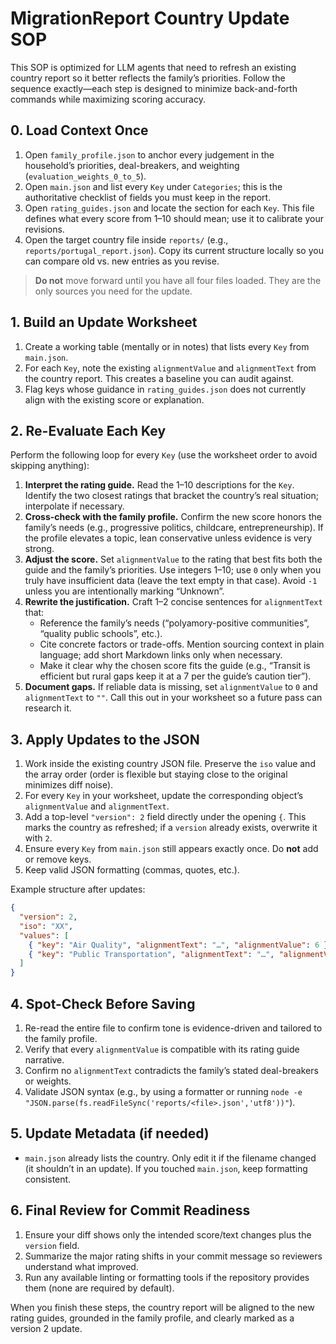 # MigrationReport Country Update SOP

This SOP is optimized for LLM agents that need to refresh an existing country report so it better reflects the family’s priorities. Follow the sequence exactly—each step is designed to minimize back-and-forth commands while maximizing scoring accuracy.

## 0. Load Context Once
1. Open `family_profile.json` to anchor every judgement in the household’s priorities, deal-breakers, and weighting (`evaluation_weights_0_to_5`).
2. Open `main.json` and list every `Key` under `Categories`; this is the authoritative checklist of fields you must keep in the report.
3. Open `rating_guides.json` and locate the section for each `Key`. This file defines what every score from 1–10 should mean; use it to calibrate your revisions.
4. Open the target country file inside `reports/` (e.g., `reports/portugal_report.json`). Copy its current structure locally so you can compare old vs. new entries as you revise.

> **Do not** move forward until you have all four files loaded. They are the only sources you need for the update.

## 1. Build an Update Worksheet
1. Create a working table (mentally or in notes) that lists every `Key` from `main.json`.
2. For each `Key`, note the existing `alignmentValue` and `alignmentText` from the country report. This creates a baseline you can audit against.
3. Flag keys whose guidance in `rating_guides.json` does not currently align with the existing score or explanation.

## 2. Re-Evaluate Each Key
Perform the following loop for every `Key` (use the worksheet order to avoid skipping anything):

1. **Interpret the rating guide.** Read the 1–10 descriptions for the `Key`. Identify the two closest ratings that bracket the country’s real situation; interpolate if necessary.
2. **Cross-check with the family profile.** Confirm the new score honors the family’s needs (e.g., progressive politics, childcare, entrepreneurship). If the profile elevates a topic, lean conservative unless evidence is very strong.
3. **Adjust the score.** Set `alignmentValue` to the rating that best fits both the guide and the family’s priorities. Use integers 1–10; use `0` only when you truly have insufficient data (leave the text empty in that case). Avoid `-1` unless you are intentionally marking “Unknown”.
4. **Rewrite the justification.** Craft 1–2 concise sentences for `alignmentText` that:
   - Reference the family’s needs (“polyamory-positive communities”, “quality public schools”, etc.).
   - Cite concrete factors or trade-offs. Mention sourcing context in plain language; add short Markdown links only when necessary.
   - Make it clear why the chosen score fits the guide (e.g., “Transit is efficient but rural gaps keep it at a 7 per the guide’s caution tier”).
5. **Document gaps.** If reliable data is missing, set `alignmentValue` to `0` and `alignmentText` to `""`. Call this out in your worksheet so a future pass can research it.

## 3. Apply Updates to the JSON
1. Work inside the existing country JSON file. Preserve the `iso` value and the array order (order is flexible but staying close to the original minimizes diff noise).
2. For every `Key` in your worksheet, update the corresponding object’s `alignmentValue` and `alignmentText`.
3. Add a top-level `"version": 2` field directly under the opening `{`. This marks the country as refreshed; if a `version` already exists, overwrite it with `2`.
4. Ensure every `Key` from `main.json` still appears exactly once. Do **not** add or remove keys.
5. Keep valid JSON formatting (commas, quotes, etc.).

Example structure after updates:
```json
{
  "version": 2,
  "iso": "XX",
  "values": [
    { "key": "Air Quality", "alignmentText": "…", "alignmentValue": 6 },
    { "key": "Public Transportation", "alignmentText": "…", "alignmentValue": 7 }
  ]
}
```

## 4. Spot-Check Before Saving
1. Re-read the entire file to confirm tone is evidence-driven and tailored to the family profile.
2. Verify that every `alignmentValue` is compatible with its rating guide narrative.
3. Confirm no `alignmentText` contradicts the family’s stated deal-breakers or weights.
4. Validate JSON syntax (e.g., by using a formatter or running `node -e "JSON.parse(fs.readFileSync('reports/<file>.json','utf8'))"`).

## 5. Update Metadata (if needed)
- `main.json` already lists the country. Only edit it if the filename changed (it shouldn’t in an update). If you touched `main.json`, keep formatting consistent.

## 6. Final Review for Commit Readiness
1. Ensure your diff shows only the intended score/text changes plus the `version` field.
2. Summarize the major rating shifts in your commit message so reviewers understand what improved.
3. Run any available linting or formatting tools if the repository provides them (none are required by default).

When you finish these steps, the country report will be aligned to the new rating guides, grounded in the family profile, and clearly marked as a version 2 update.
